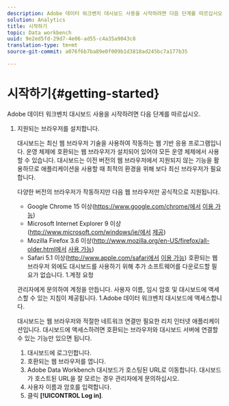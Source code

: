 ```yaml
---
description: Adobe 데이터 워크벤치 대시보드 사용을 시작하려면 다음 단계를 따르십시오.
solution: Analytics
title: 시작하기
topic: Data workbench
uuid: 9e2ed5fd-29d7-4e06-ad55-c4a35a9043c8
translation-type: tm+mt
source-git-commit: a076f6b7ba89e0f009b1d3818ad245bc7a177b35

---
```



# 시작하기{#getting-started}

Adobe 데이터 워크벤치 대시보드 사용을 시작하려면 다음 단계를 따르십시오.

1. 지원되는 브라우저를 설치합니다.

   대시보드는 최신 웹 브라우저 기술을 사용하여 작동하는 웹 기반 응용 프로그램입니다. 운영 체제에 호환되는 웹 브라우저가 설치되어 있어야 모든 운영 체제에서 사용할 수 있습니다. 대시보드는 이전 버전의 웹 브라우저에서 지원되지 않는 기능을 활용하므로 애플리케이션을 사용할 때 최적의 환경을 위해 보다 최신 브라우저가 필요합니다.

   다양한 버전의 브라우저가 작동하지만 다음 웹 브라우저만 공식적으로 지원됩니다.

   * Google Chrome 15 이상(https://www.google.com/chrome/에서 [이용 가능](https://www.google.com/chrome/))
   * Microsoft Internet Explorer 9 이상(http://www.microsoft.com/windows/ie/에서 [제공](http://www.microsoft.com/windows/ie/))
   * Mozilla Firefox 3.6 이상(http://www.mozilla.org/en-US/firefox/all-older.html에서 [사용 가능](http://www.mozilla.org/en-US/firefox/all-older.html))
   * Safari 5.1 이상(http://www.apple.com/safari에서 [이용 가능](http://www.apple.com/safari))
   호환되는 웹 브라우저 외에도 대시보드를 사용하기 위해 추가 소프트웨어를 다운로드할 필요가 없습니다. 1.계정 요청

   관리자에게 문의하여 계정을 만듭니다. 사용자 이름, 임시 암호 및 대시보드에 액세스할 수 있는 지침이 제공됩니다. 1.Adobe 데이터 워크벤치 대시보드에 액세스합니다.

   대시보드는 웹 브라우저와 적절한 네트워크 연결만 필요한 리치 인터넷 애플리케이션입니다. 대시보드에 액세스하려면 호환되는 브라우저와 대시보드 서버에 연결할 수 있는 기능만 있으면 됩니다.
   1. 대시보드에 로그인합니다.
   1. 호환되는 웹 브라우저를 엽니다.
   1. Adobe Data Workbench 대시보드가 호스팅된 URL로 이동합니다. 대시보드가 호스트된 URL을 잘 모르는 경우 관리자에게 문의하십시오.
   1. 사용자 이름과 암호를 입력합니다.
   1. 클릭 **[!UICONTROL Log in]**.
